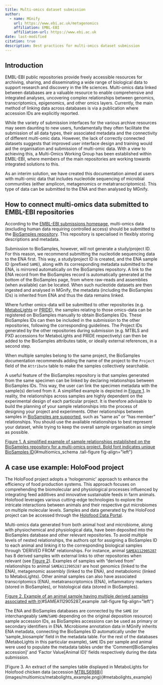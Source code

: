 ```yaml
---
title: Multi-omics dataset submission
author:
  - name: MGnify
    url: https://www.ebi.ac.uk/metagenomics
    affiliation: EMBL-EBI
    affiliation-url: https://www.ebi.ac.uk
date: last-modified
citation: true
description: Best practices for multi-omics dataset submission
---
```


## Introduction

EMBL-EBI public repositories provide freely accessible resources for archiving, sharing, and disseminating a wide range of biological data to support research and discovery in the life sciences. Multi-omics data linked between databases are a valuable resource to enable comprehensive and integrated analyses, uncovering complex relationships between genomics, transcriptomics, epigenomics, and other omics layers. Currently, the main method of linking data across databases is via a publication where accession IDs are explicitly reported.

While the variety of submission interfaces for the various archive resources may seem daunting to new users, fundamentally they often facilitate the submission of all data types, their associated metadata and the connectivity of different multi-omic data. However, the lack of correctly connected datasets suggests that improved user interface design and training would aid the organisation and submission of multi-omic data. With a view to achieving this, a Multi-Omics Working Group has been established within EMBL-EBI, where members of the main repositories are working towards integrated solutions to this. 

As an interim solution, we have created this documentation aimed at users with multi-omic data that includes nucleotide sequencing of microbial communities (either amplicon, metagenomics or metatranscriptomics). This type of data can be submitted to the ENA and then analysed by MGnify.  

## How to connect multi-omics data submitted to EMBL-EBI repositories

According to the [EMBL-EBI submissions homepage](https://www.ebi.ac.uk/submission/), multi-omics data (excluding human data requiring controlled access) should be submitted to the [BioSamples repository](https://www.ebi.ac.uk/biosamples/). This repository is specialised in flexibly storing descriptions and metadata. 

Submission to BioSamples, however, will not generate a study/project ID. For this reason, we recommend submitting the nucleotide sequencing data to the ENA first. This way, a study/project ID is created, and the ENA sample ID (prefixed `SAME`), along with its corresponding metadata submitted to the ENA, is mirrored automatically on the BioSamples repository. A link to the ENA record from the BioSamples record is automatically generated at the bottom of the BioSamples page, from where raw-reads and assemblies (when available) can be located. When such nucleotide datasets are then ingested and analysed in MGnify, the metadata (including the BioSamples IDs) is inherited from ENA and thus the data remains linked.

Where further omics-data will be submitted to other repositories (e.g. [MetaboLights](https://www.ebi.ac.uk/metabolights/) or [PRIDE](https://www.ebi.ac.uk/pride/)), the samples relating to those omics-data can be registered on BioSamples manually to obtain BioSamples IDs. These BioSamples IDs can then be included in the submission to the other repositories, following the corresponding guidelines. The Project IDs generated by the other repositories during submission (e.g. MTBLS and PXD accessions for MetaboLights and PRIDE respectively) can then be added to the BioSamples attributes table, or ideally external references, in a second step. 

When multiple samples belong to the same project, the BioSamples documentation recommends adding the name of the project to the `Project` field of the `Attribute` table to make the samples collectively searchable.

A useful feature of the BioSamples repository is that samples generated from the same specimen can be linked by declaring relationships between BioSamples IDs. This way, the user can link the specimen metadata with the sample(s) derived from it. A simplified example is depicted in [Figure 1](@multiomics_schema). In reality, the relationships across samples are highly dependent on the experimental design of each particular project. It is therefore advisable to build the planning of your sample relationships into the process of designing your project and experiments. Other relationships between samples in [BioSamples are supported](https://www.ebi.ac.uk/biosamples/docs/guides/relationships), such as “same as” or “has member” relationships. You should use the available relationships to best represent your dataset, while trying to keep the overall sample organisation as simple as possible.

[Figure 1. A simplified example of sample relationships established on the BioSamples repository for a multi-omics project. Bold font indicates unique BioSamples ID](images/multiomics/schema.png){#multiomics_schema .tall-figure fig-align="left"}

## A case use example: HoloFood project

The HoloFood project adopts a 'hologenomic' approach to enhance the efficiency of food production systems. This approach focuses on comprehending the biomolecular and physiological processes influenced by integrating feed additives and innovative sustainable feeds in farm animals. Holofood leverages various cutting-edge technologies to explore the intricate interactions between animals and their respective gut microbiomes on multiple molecular levels. Samples and data generated by the HoloFood project can be accessed through the [Holofood Data Portal](https://www.holofooddata.org/).

Multi-omics data generated from both animal host and microbiome, along with physiochemical and physiological data, have been deposited into the BioSamples database and other relevant repositories. To avoid multiple levels of nested relationships, the authors opt for assigning a BioSamples ID to each animal and linking it to the corresponding biological samples through ‘DERIVED FROM’ relationships. For instance, animal [`SAMEA112905287`](https://www.ebi.ac.uk/biosamples/samples/SAMEA112905287) has 8 derived samples with external links to other repositories when relevant (see [Figure 2](@SAMEA112905287_example)). Examples of samples with “derived from” relationships to animal `SAMEA112905287` are host genomics (linked to the ENA), metagenomic assembly (linked to the ENA), and metabolomic (linked to MetaboLights). Other animal samples can also have associated transcriptomics (ENA), metatranscriptomics (ENA), inflammatory markers (stored in BioSamples), or histological data (stored in BioSamples).

[Figure 2. Example of an animal sample having multiple derived samples associated with it](images/multiomics/SAMEA112905287_example.png){#SAMEA112905287_example .tall-figure fig-align="left"}

The ENA and BioSamples databases are connected by the `SAME` (or interchangeably `SAMN`/`SAMD` depending on the original deposition resource) sample accession IDs, as BioSamples accessions can be used as primary or secondary identifiers in ENA. Microbiome annotation data in MGnify inherits ENA metadata, connecting the BioSamples ID automatically under the ‘sample_biosample’ field in the metadata table. For the rest of the databases (MetaboLights in this particular example), `SAME` IDs per sample and animal were used to populate the metadata tables under the ‘Comment[BioSamples accession]’ and ‘Factor Value[Animal ID]’ fields respectively during the data submission.

[Figure 3. An extract of the samples table displayed in MetaboLights for Holofood chicken data (accession [MTBLS6988](https://www.ebi.ac.uk/metabolights/editor/MTBLS6988/descriptors))](images/multiomics/metabolights_example.png){#metabolights_example}
